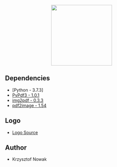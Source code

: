 <p align="center">
  <img width="200" height="200" src="https://https://github.com/krzynowak/purifico/tree/main/src/graphics/logo.png">
</p>


## Dependencies
- [Python - 3.7.3]
- [PyPdf3 - 1.0.1](https://pypi.org/project/PyPDF3/)
- [img2pdf - 0.3.3](https://pypi.org/project/img2pdf/)
- [pdf2image - 1.54](https://pypi.org/project/pdf2image/)

## Logo 
- [Logo Source](https://www.freelogodesign.org/)

## Author
- Krzysztof Nowak
